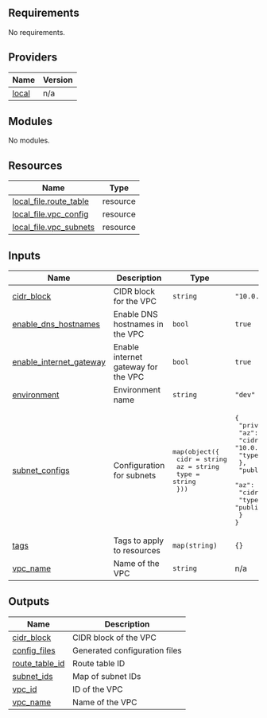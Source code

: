 <!-- BEGIN_TF_DOCS -->
## Requirements

No requirements.

## Providers

| Name | Version |
|------|---------|
| <a name="provider_local"></a> [local](#provider\_local) | n/a |

## Modules

No modules.

## Resources

| Name | Type |
|------|------|
| [local_file.route_table](https://registry.terraform.io/providers/hashicorp/local/latest/docs/resources/file) | resource |
| [local_file.vpc_config](https://registry.terraform.io/providers/hashicorp/local/latest/docs/resources/file) | resource |
| [local_file.vpc_subnets](https://registry.terraform.io/providers/hashicorp/local/latest/docs/resources/file) | resource |

## Inputs

| Name | Description | Type | Default | Required |
|------|-------------|------|---------|:--------:|
| <a name="input_cidr_block"></a> [cidr\_block](#input\_cidr\_block) | CIDR block for the VPC | `string` | `"10.0.0.0/16"` | no |
| <a name="input_enable_dns_hostnames"></a> [enable\_dns\_hostnames](#input\_enable\_dns\_hostnames) | Enable DNS hostnames in the VPC | `bool` | `true` | no |
| <a name="input_enable_internet_gateway"></a> [enable\_internet\_gateway](#input\_enable\_internet\_gateway) | Enable internet gateway for the VPC | `bool` | `true` | no |
| <a name="input_environment"></a> [environment](#input\_environment) | Environment name | `string` | `"dev"` | no |
| <a name="input_subnet_configs"></a> [subnet\_configs](#input\_subnet\_configs) | Configuration for subnets | <pre>map(object({<br/>    cidr = string<br/>    az   = string<br/>    type = string<br/>  }))</pre> | <pre>{<br/>  "private_1": {<br/>    "az": "us-west-2b",<br/>    "cidr": "10.0.2.0/24",<br/>    "type": "private"<br/>  },<br/>  "public_1": {<br/>    "az": "us-west-2a",<br/>    "cidr": "10.0.1.0/24",<br/>    "type": "public"<br/>  }<br/>}</pre> | no |
| <a name="input_tags"></a> [tags](#input\_tags) | Tags to apply to resources | `map(string)` | `{}` | no |
| <a name="input_vpc_name"></a> [vpc\_name](#input\_vpc\_name) | Name of the VPC | `string` | n/a | yes |

## Outputs

| Name | Description |
|------|-------------|
| <a name="output_cidr_block"></a> [cidr\_block](#output\_cidr\_block) | CIDR block of the VPC |
| <a name="output_config_files"></a> [config\_files](#output\_config\_files) | Generated configuration files |
| <a name="output_route_table_id"></a> [route\_table\_id](#output\_route\_table\_id) | Route table ID |
| <a name="output_subnet_ids"></a> [subnet\_ids](#output\_subnet\_ids) | Map of subnet IDs |
| <a name="output_vpc_id"></a> [vpc\_id](#output\_vpc\_id) | ID of the VPC |
| <a name="output_vpc_name"></a> [vpc\_name](#output\_vpc\_name) | Name of the VPC |
<!-- END_TF_DOCS -->